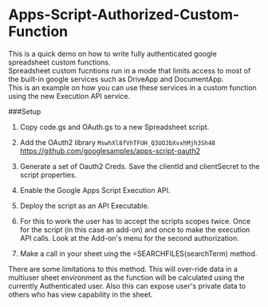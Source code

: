 # Apps-Script-Authorized-Custom-Function
  
This is a quick demo on how to write fully authenticated google spreadsheet custom functions.  
Spreadsheet custom fucntions run in a mode that limits access to most of the built-in google services such as DriveApp and DocumentApp.  
This is an example on how you can use these services in a custom function using the new Execution API service.  
  
###Setup  

1) Copy code.gs and OAuth.gs to a new Spreadsheet script.

2) Add the OAuth2 library `MswhXl8fVhTFUH_Q3UOJbXvxhMjh3Sh48`  
https://github.com/googlesamples/apps-script-oauth2  

3) Generate a set of Oauth2 Creds. Save the clientId and clientSecret to the script properties.  

4) Enable the Google Apps Script Execution API.  

5) Deploy the script as an API Executable.  
  
6) For this to work the user has to accept the scripts scopes twice. Once for the script (in this case an add-on) and once to make the execution API calls.  Look at the Add-on's menu for the second authorization.  
  
7) Make a call in your sheet uing the =SEARCHFILES(searchTerm) method.  
  
  There are some limitations to this method.  This will over-ride data in a multiuser sheet environment as the function will be calculated using the currently Authenticated user.  Also this can expose user's private data to others who has view capability in the sheet.  
